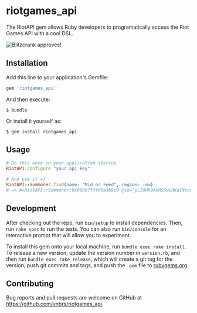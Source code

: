 # riotgames_api
The RiotAPI gem allows Ruby developers to programatically access the Riot Games API with a cool DSL.

![Blitzcrank approves!](https://images-wixmp-ed30a86b8c4ca887773594c2.wixmp.com/f/40b52aba-ebad-4342-96c5-d8c23437ad5b/d5xuhop-d5f510a7-391e-4a7e-9307-c8cab2e7d72e.png/v1/fill/w_1024,h_485,q_80,strp/iblitz_crank_by_figgycus_d5xuhop-fullview.jpg?token=eyJ0eXAiOiJKV1QiLCJhbGciOiJIUzI1NiJ9.eyJzdWIiOiJ1cm46YXBwOjdlMGQxODg5ODIyNjQzNzNhNWYwZDQxNWVhMGQyNmUwIiwiaXNzIjoidXJuOmFwcDo3ZTBkMTg4OTgyMjY0MzczYTVmMGQ0MTVlYTBkMjZlMCIsIm9iaiI6W1t7ImhlaWdodCI6Ijw9NDg1IiwicGF0aCI6IlwvZlwvNDBiNTJhYmEtZWJhZC00MzQyLTk2YzUtZDhjMjM0MzdhZDViXC9kNXh1aG9wLWQ1ZjUxMGE3LTM5MWUtNGE3ZS05MzA3LWM4Y2FiMmU3ZDcyZS5wbmciLCJ3aWR0aCI6Ijw9MTAyNCJ9XV0sImF1ZCI6WyJ1cm46c2VydmljZTppbWFnZS5vcGVyYXRpb25zIl19.6d3xFdnUaZljN0mKWR9AQk2W8QLOKp2VCNdm_Nc1MV4)


## Installation

Add this line to your application's Gemfile:

```ruby 
gem 'riotgames_api'
```

And then execute:

    $ bundle

Or install it yourself as:

    $ gem install riotgames_api

## Usage

```ruby
# Do this once in your application startup
RiotAPI.configure "your api key"

# And use it =)
RiotAPI::Summoner.find(name: "Mid or Feed", region: :na)
# => #<RiotAPI::Summoner:0x00007fffd0a3b9c0 @id="pLIQUh9AUMSSwLMKdlNscoDEkoIYs2fYGAytTIKHkwy5YWg", @account_id=nil, @profile_icon_id=nil, @puuid="7qiWDJqhrCjc2xLDvfEsm2UiZOvo6l7UjBjUuRq7cwtWXRgSh8fGR59YC1Ls3mBZao6nDW_JiQ05gw", @summoner_level=nil, @revision_date=nil>
```

## Development

After checking out the repo, run `bin/setup` to install dependencies. Then, run `rake spec` to run the tests. You can also run `bin/console` for an interactive prompt that will allow you to experiment.

To install this gem onto your local machine, run `bundle exec rake install`. To release a new version, update the version number in `version.rb`, and then run `bundle exec rake release`, which will create a git tag for the version, push git commits and tags, and push the `.gem` file to [rubygems.org](https://rubygems.org).

## Contributing

Bug reports and pull requests are welcome on GitHub at https://github.com/vnbrs/riotgames_api.
